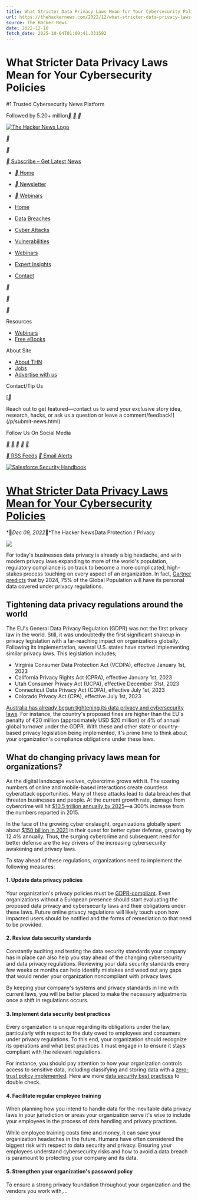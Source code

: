 ```yaml
---
title: What Stricter Data Privacy Laws Mean for Your Cybersecurity Policies
url: https://thehackernews.com/2022/12/what-stricter-data-privacy-laws-mean.html
source: The Hacker News
date: 2022-12-10
fetch_date: 2025-10-04T01:09:41.331592
---
```


# What Stricter Data Privacy Laws Mean for Your Cybersecurity Policies

#1 Trusted Cybersecurity News Platform

Followed by 5.20+ million[**](https://twitter.com/thehackersnews)
[**](https://www.linkedin.com/company/thehackernews/)
[**](https://www.facebook.com/thehackernews)

[![The Hacker News Logo](data:image/png;base64...)](/)

**

**

[** Subscribe – Get Latest News](#email-outer)

* [** Home](/)
* [** Newsletter](#email-outer)
* [** Webinars](/p/upcoming-hacker-news-webinars.html)

* [Home](/)
* [Data Breaches](/search/label/data%20breach)
* [Cyber Attacks](/search/label/Cyber%20Attack)
* [Vulnerabilities](/search/label/Vulnerability)
* [Webinars](/p/upcoming-hacker-news-webinars.html)
* [Expert Insights](https://thehackernews.com/expert-insights/)
* [Contact](/p/submit-news.html)

**

**

**

Resources

* [Webinars](/p/upcoming-hacker-news-webinars.html)
* [Free eBooks](https://thehackernews.tradepub.com)

About Site

* [About THN](/p/about-us.html)
* [Jobs](/p/careers-technical-writer-designer-and.html)
* [Advertise with us](/p/advertising-with-hacker-news.html)

Contact/Tip Us

[**

Reach out to get featured—contact us to send your exclusive story idea, research, hacks, or ask us a question or leave a comment/feedback!](/p/submit-news.html)

Follow Us On Social Media

[**](https://www.facebook.com/thehackernews)
[**](https://twitter.com/thehackersnews)
[**](https://www.linkedin.com/company/thehackernews/)
[**](https://www.youtube.com/c/thehackernews?sub_confirmation=1)
[**](https://www.instagram.com/thehackernews/)

[** RSS Feeds](https://feeds.feedburner.com/TheHackersNews)
[** Email Alerts](#email-outer)

[![Salesforce Security Handbook](https://blogger.googleusercontent.com/img/b/R29vZ2xl/AVvXsEjWa8tsMNqlevi1HGF1ALQRGIq7hROPFAbHd3R1RTEOe73T8_Q2xW_-91t2jSGjU5peiPb8QYblGp4igNW-u2Qmlxbp2BKzTVMSvyXDZJmC-BYpiiJHrcnG5drmSP97iZ9PVIf1DeEr7U-7vWpe4HXwfMjt8FGNgq5mOycOJluYr9wF7YOKrQY9MfArwgjt/s728-e100/ai-agent-security-d.png)](https://thehackernews.uk/ai-agent-security-d)

# [What Stricter Data Privacy Laws Mean for Your Cybersecurity Policies](https://thehackernews.com/2022/12/what-stricter-data-privacy-laws-mean.html)

**Dec 09, 2022**The Hacker NewsData Protection / Privacy

[![](data:image/png;base64...)](https://blogger.googleusercontent.com/img/b/R29vZ2xl/AVvXsEihyBkuxTAIjX-I4FFJT6HFoHOcc4RyjvcGDYgm0rerAtsfVq-iPLP9EOuOnBmgkuVgz3HJ9z5xK5Zf6sFnZrd44hWqAGlI2fuDfyqm87XSqBjPIYHoTedz2POAf6k-dTZYHsQHmxnEUz3VEFjWcuBv_2AyE5H7NGMmNedHBcX_tAWFsqMVZ4JqiM4c/s790-rw-e365/image.png)

For today's businesses data privacy is already a big headache, and with modern privacy laws expanding to more of the world's population, regulatory compliance is on track to become a more complicated, high-stakes process touching on every aspect of an organization. In fact, [Gartner predicts](https://www.gartner.com/en/newsroom/press-releases/2022-05-31-gartner-identifies-top-five-trends-in-privacy-through-2024) that by 2024, 75% of the Global Population will have its personal data covered under privacy regulations.

## Tightening data privacy regulations around the world

The EU's General Data Privacy Regulation (GDPR) was not the first privacy law in the world. Still, it was undoubtedly the first significant shakeup in privacy legislation with a far-reaching impact on organizations globally. Following its implementation, several U.S. states have started implementing similar privacy laws. This legislation includes;

* Virginia Consumer Data Protection Act (VCDPA), effective January 1st, 2023
* California Privacy Rights Act (CPRA), effective January 1st, 2023
* Utah Consumer Privacy Act (UCPA), effective December 31st, 2023
* Connecticut Data Privacy Act (CDPA), effective July 1st, 2023
* Colorado Privacy Act (CPA), effective July 1st, 2023

[Australia has already begun tightening its data privacy and cybersecurity laws](https://www.bleepingcomputer.com/news/security/australia-will-now-fine-firms-up-to-au50-million-for-data-breaches/). For instance, the country's proposed fines are higher than the EU's penalty of €20 million (approximately USD $20 million) or 4% of annual global turnover under the GDPR. With these and other state or country-based privacy legislation being implemented, it's prime time to think about your organization's compliance obligations under these laws.

## What do changing privacy laws mean for organizations?

As the digital landscape evolves, cybercrime grows with it. The soaring numbers of online and mobile-based interactions create countless cyberattack opportunities. Many of these attacks lead to data breaches that threaten businesses and people. At the current growth rate, damage from cybercrime will hit [$10.5 trillion annually by 2025](https://www.boisestate.edu/cybersecurity/2022/06/16/cybercrime-to-cost-the-world-10-5-trillion-annually-by-2025/)—a 300% increase from the numbers reported in 2015.

In the face of the growing cyber onslaught, organizations globally spent about [$150 billion in 2021](https://finance.yahoo.com/news/cerberus-sentinel-ideally-positioned-cybersecurity-054722548.html) in their quest for better cyber defense, growing by 12.4% annually. Thus, the surging cybercrime and subsequent need for better defense are the key drivers of the increasing cybersecurity awakening and privacy laws.

To stay ahead of these regulations, organizations need to implement the following measures:

#### 1. Update data privacy policies

Your organization's privacy policies must be [GDPR-compliant](https://gdpr.eu/privacy-notice/). Even organizations without a European presence should start evaluating the proposed data privacy and cybersecurity laws and their obligations under these laws. Future online privacy regulations will likely touch upon how impacted users should be notified and the forms of remediation to that need to be provided.

#### 2. Review data security standards

Constantly auditing and testing the data security standards your company has in place can also help you stay ahead of the changing cybersecurity and data privacy regulations. Reviewing your data security standards every few weeks or months can help identify mistakes and weed out any gaps that would render your organization noncompliant with privacy laws.

By keeping your company's systems and privacy standards in line with current laws, you will be better placed to make the necessary adjustments once a shift in regulations occurs.

#### 3. Implement data security best practices

Every organization is unique regarding its obligations under the law, particularly with respect to the duty owed to employees and consumers under privacy regulations. To this end, your organization should recognize its operations and what best practices it must engage in to ensure it stays compliant with the relevant regulations.

For instance, you should pay attention to how your organization controls access to sensitive data, including classifying and storing data with a [zero-trust policy implemented](https://specopssoft.com/blog/zero-trust-model-save-your-org-from-cyber-attack/?utm_source=thehackernews.com&utm_medium=referral&utm_campaign=na_2022_hackernews&utm_content=guest-post). Here are more [data security best practices](https://www.netwrix.com/data_security_best_practices.html) to double check.

#### 4. Facilitate regular employee training

When planning how you intend to handle data for the inevitable data privacy laws in your jurisdiction or areas your organization serve it's wise to include your employees in the process of data handling and privacy practices.

While employee training costs time and money, it can save your organization headaches in the future. Humans have often considered the biggest risk with respect to data security and privacy. Ensuring your employees understand cybersecurity risks and how to avoid a data breach is paramount to protecting your company and its data.

#### 5. Strengthen your organization's password policy

To ensure a strong privacy foundation throughout your organization and the vendors you work with,...